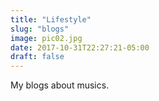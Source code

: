 ```yaml
---
title: "Lifestyle"
slug: "blogs"
image: pic02.jpg
date: 2017-10-31T22:27:21-05:00
draft: false
---
```


My blogs about musics.